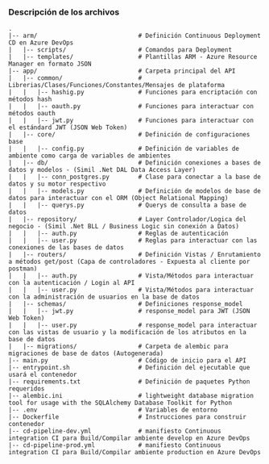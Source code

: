### Descripción de los archivos
    .
	|-- arm/                            # Definición Continuous Deployment CD en Azure DevOps
	|	|-- scripts/                    # Comandos para Deployment
	|	|-- templates/                  # Plantillas ARM - Azure Resource Manager en formato JSON
	|-- app/                            # Carpeta principal del API
	|	|-- common/                     # Librerias/Clases/Funciones/Constantes/Mensajes de plataforma
	|	|	|-- hashig.py               # Funciones para encriptación con métodos hash
	|	|	|-- oauth.py                # Funciones para interactuar con métodos oauth
	|	|	|-- jwt.py                  # Funciones para interactuar con el estándard JWT (JSON Web Token)
	|	|-- core/                       # Definición de configuraciones base
	|	|	|--	config.py				# Definición de variables de ambiente como carga de variables de ambientes
	|	|--	db/							# Definición conexiones a bases de datos y modelos - (Simil .Net DAL Data Access Layer)
	|	|	|--	conn_postgres.py		# Clase para conectar a la base de datos y su motor respectivo
	|	|	|--	models.py				# Definición de modelos de base de datos para interactuar con el ORM (Object Relational Mapping)
	|	|	|--	querys.py				# Querys de consulta a base de datos
	|	|--	repository/					# Layer Controlador/Logica del negocio - (Simil .Net BLL / Business Logic sin conexión a Datos)
	|	|	|--	auth.py					# Reglas de autenticación
	|	|	|--	user.py					# Reglas para interactuar con las conexiones de las bases de datos
	|	|--	routers/					# Definición Vistas / Enrutamiento a métodos get/post (Capa de controladores - Expuesta al cliente por postman)
	|	|	|--	auth.py					# Vista/Métodos para interactuar con la autenticación / Login al API
	|	|	|--	user.py					# Vista/Métodos para interactuar con la administración de usuarios en la base de datos
	|	|--	schemas/					# Definiciones response_model
	|	|	|--	jwt.py					# response_model para JWT (JSON Web Token)
	|	|	|--	user.py					# response_model para interactuar con las vistas de usuario y la modificación de los atributos en la base de datos
	|	|--	migrations/					# Carpeta de alembic para migraciones de base de datos (Autogenerada)
	|--	main.py							# Código de inicio para el API
	|--	entrypoint.sh					# Definición del ejecutable que usará el contenedor
	|--	requirements.txt				# Definición de paquetes Python requeridos
	|--	alembic.ini						# lightweight database migration tool for usage with the SQLAlchemy Database Toolkit for Python
	|--	.env							# Variables de entorno
	|--	Dockerfile						# Instrucciones para construir contenedor
	|--	cd-pipeline-dev.yml				# manifiesto Continuous integration CI para Build/Compilar ambiente develop en Azure DevOps
	|--	cd-pipeline-prod.yml			# manifiesto Continuous integration CI para Build/Compilar ambiente production en Azure DevOps
